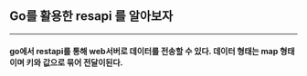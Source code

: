 ## Go를 활용한 resapi 를 알아보자
---
#### go에서 restapi를 통해 web서버로 데이터를 전송할 수 있다. 데이터 형태는 map 형태이며 키와 값으로 묶어 전달이된다.
